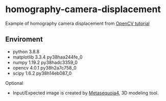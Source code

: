 # homography-camera-displacement

Example of homography camera displacement from [OpenCV tutorial](https://docs.opencv.org/4.5.2/d9/dab/tutorial_homography.html#tutorial_homography_Demo3)

## Enviroment

* python 3.8.8
* matplotlib                3.3.4            py38haa244fe_0    
* numpy                     1.19.2           py38hadc3359_0
* opencv                    4.0.1            py38h2a7c758_0
* scipy                     1.6.2            py38h14eb087_0

Optional

* Input/Expected image is created by [Metasequoia4](https://www.metaseq.net/jp/), 3D modeling tool.